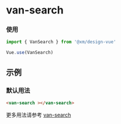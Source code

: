# van-search

### 使用

```js
import { VanSearch } from '@xm/design-vue'

Vue.use(VanSearch)
```

## 示例

### 默认用法

```html
<van-search ></van-search>
```

更多用法请参考 [van-search](https://vant-contrib.gitee.io/vant/#/zh-CN/search)
